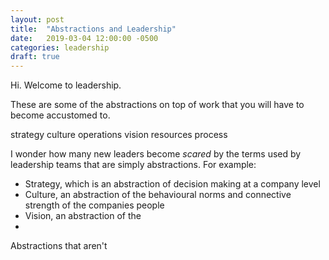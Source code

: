 ```yaml
---
layout: post
title:  "Abstractions and Leadership"
date:   2019-03-04 12:00:00 -0500
categories: leadership
draft: true
---
```


Hi. Welcome to leadership.

These are some of the abstractions on top of work that you will have to become accustomed to.


strategy
culture
operations
vision
resources
process



I wonder how many new leaders become _scared_ by the terms used by leadership teams that are simply abstractions. For example:

* Strategy, which is an abstraction of decision making at a company level
* Culture, an abstraction of the behavioural norms and connective strength of the companies people
* Vision, an abstraction of the 
* 



Abstractions that aren't 